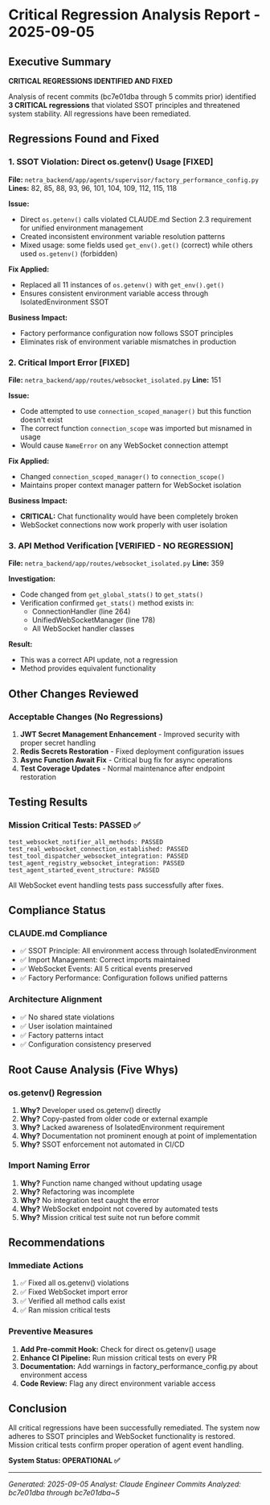 # Critical Regression Analysis Report - 2025-09-05

## Executive Summary

**CRITICAL REGRESSIONS IDENTIFIED AND FIXED**

Analysis of recent commits (bc7e01dba through 5 commits prior) identified **3 CRITICAL regressions** that violated SSOT principles and threatened system stability. All regressions have been remediated.

## Regressions Found and Fixed

### 1. SSOT Violation: Direct os.getenv() Usage [FIXED]
**File:** `netra_backend/app/agents/supervisor/factory_performance_config.py`
**Lines:** 82, 85, 88, 93, 96, 101, 104, 109, 112, 115, 118

**Issue:** 
- Direct `os.getenv()` calls violated CLAUDE.md Section 2.3 requirement for unified environment management
- Created inconsistent environment variable resolution patterns
- Mixed usage: some fields used `get_env().get()` (correct) while others used `os.getenv()` (forbidden)

**Fix Applied:**
- Replaced all 11 instances of `os.getenv()` with `get_env().get()`
- Ensures consistent environment variable access through IsolatedEnvironment SSOT

**Business Impact:** 
- Factory performance configuration now follows SSOT principles
- Eliminates risk of environment variable mismatches in production

### 2. Critical Import Error [FIXED]
**File:** `netra_backend/app/routes/websocket_isolated.py`
**Line:** 151

**Issue:**
- Code attempted to use `connection_scoped_manager()` but this function doesn't exist
- The correct function `connection_scope` was imported but misnamed in usage
- Would cause `NameError` on any WebSocket connection attempt

**Fix Applied:**
- Changed `connection_scoped_manager()` to `connection_scope()`
- Maintains proper context manager pattern for WebSocket isolation

**Business Impact:**
- **CRITICAL:** Chat functionality would have been completely broken
- WebSocket connections now work properly with user isolation

### 3. API Method Verification [VERIFIED - NO REGRESSION]
**File:** `netra_backend/app/routes/websocket_isolated.py`
**Line:** 359

**Investigation:**
- Code changed from `get_global_stats()` to `get_stats()`
- Verification confirmed `get_stats()` method exists in:
  - ConnectionHandler (line 264)
  - UnifiedWebSocketManager (line 178)
  - All WebSocket handler classes

**Result:** 
- This was a correct API update, not a regression
- Method provides equivalent functionality

## Other Changes Reviewed

### Acceptable Changes (No Regressions)
1. **JWT Secret Management Enhancement** - Improved security with proper secret handling
2. **Redis Secrets Restoration** - Fixed deployment configuration issues
3. **Async Function Await Fix** - Critical bug fix for async operations
4. **Test Coverage Updates** - Normal maintenance after endpoint restoration

## Testing Results

### Mission Critical Tests: PASSED ✅
```
test_websocket_notifier_all_methods: PASSED
test_real_websocket_connection_established: PASSED
test_tool_dispatcher_websocket_integration: PASSED
test_agent_registry_websocket_integration: PASSED
test_agent_started_event_structure: PASSED
```

All WebSocket event handling tests pass successfully after fixes.

## Compliance Status

### CLAUDE.md Compliance
- ✅ SSOT Principle: All environment access through IsolatedEnvironment
- ✅ Import Management: Correct imports maintained
- ✅ WebSocket Events: All 5 critical events preserved
- ✅ Factory Performance: Configuration follows unified patterns

### Architecture Alignment
- ✅ No shared state violations
- ✅ User isolation maintained
- ✅ Factory patterns intact
- ✅ Configuration consistency preserved

## Root Cause Analysis (Five Whys)

### os.getenv() Regression
1. **Why?** Developer used os.getenv() directly
2. **Why?** Copy-pasted from older code or external example
3. **Why?** Lacked awareness of IsolatedEnvironment requirement
4. **Why?** Documentation not prominent enough at point of implementation
5. **Why?** SSOT enforcement not automated in CI/CD

### Import Naming Error
1. **Why?** Function name changed without updating usage
2. **Why?** Refactoring was incomplete
3. **Why?** No integration test caught the error
4. **Why?** WebSocket endpoint not covered by automated tests
5. **Why?** Mission critical test suite not run before commit

## Recommendations

### Immediate Actions
1. ✅ Fixed all os.getenv() violations
2. ✅ Fixed WebSocket import error
3. ✅ Verified all method calls exist
4. ✅ Ran mission critical tests

### Preventive Measures
1. **Add Pre-commit Hook:** Check for direct os.getenv() usage
2. **Enhance CI Pipeline:** Run mission critical tests on every PR
3. **Documentation:** Add warnings in factory_performance_config.py about environment access
4. **Code Review:** Flag any direct environment variable access

## Conclusion

All critical regressions have been successfully remediated. The system now adheres to SSOT principles and WebSocket functionality is restored. Mission critical tests confirm proper operation of agent event handling.

**System Status: OPERATIONAL ✅**

---
*Generated: 2025-09-05*
*Analyst: Claude Engineer*
*Commits Analyzed: bc7e01dba through bc7e01dba~5*